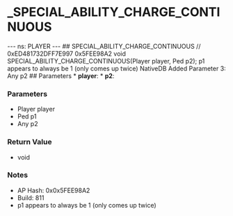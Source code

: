 # _SPECIAL_ABILITY_CHARGE_CONTINUOUS

--- ns: PLAYER --- ## SPECIAL_ABILITY_CHARGE_CONTINUOUS  // 0xED481732DFF7E997 0x5FEE98A2 void SPECIAL_ABILITY_CHARGE_CONTINUOUS(Player player, Ped p2);  p1 appears to always be 1 (only comes up twice)  NativeDB Added Parameter 3: Any p2  ## Parameters * **player**: * **p2**:

### Parameters
* Player player
* Ped p1
* Any p2

### Return Value
* void

### Notes
* AP Hash: 0x0x5FEE98A2
* Build: 811
* p1 appears to always be 1 (only comes up twice)

